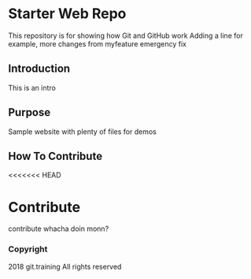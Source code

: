 # Starter Web Repo

This repository is for showing how Git and GitHub work
Adding a line for example, more changes from myfeature
emergency fix

## Introduction

This is an intro

## Purpose

Sample website with plenty of files for demos

## How To Contribute
<<<<<<< HEAD

Contribute
=======
contribute
whacha doin monn?

### Copyright
2018 git.training All rights reserved
